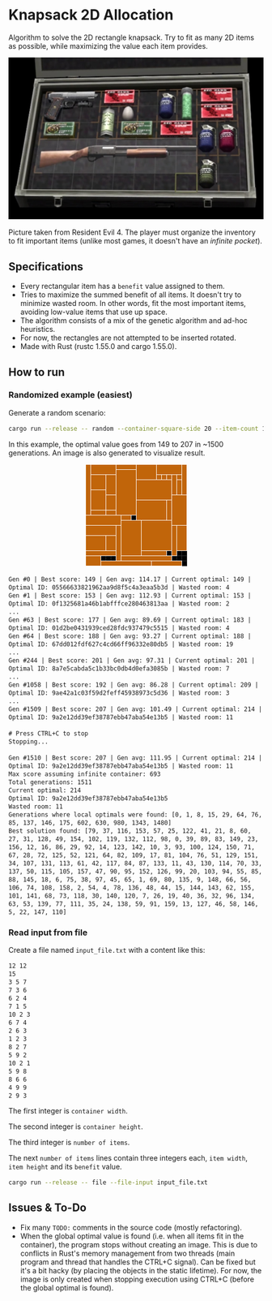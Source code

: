 # Knapsack 2D Allocation

Algorithm to solve the 2D rectangle knapsack. Try to fit as many 2D items as possible, while maximizing the value each item provides.

<p align="center">
  <img src="./resident_evil.jpg"></img>
</p>

Picture taken from Resident Evil 4. The player must organize the inventory to fit important items (unlike most games, it doesn't have an *infinite pocket*).

## Specifications

* Every rectangular item has a `benefit` value assigned to them.
* Tries to maximize the summed benefit of all items. It doesn't try to minimize wasted room. In other words, fit the most important items, avoiding low-value items that use up space.
* The algorithm consists of a mix of the genetic algorithm and ad-hoc heuristics.
* For now, the rectangles are not attempted to be inserted rotated.
* Made with Rust (rustc 1.55.0 and cargo 1.55.0).

## How to run

### Randomized example (easiest)

Generate a random scenario:

```bash
cargo run --release -- random --container-square-side 20 --item-count 160 --item-max-square-side 11 --max-benefit 10
```

In this example, the optimal value goes from 149 to 207 in ~1500 generations. An image is also generated to visualize result.

<p align="center">
  <img src="./readme_output_example.png"></img>
</p>

```
Gen #0 | Best score: 149 | Gen avg: 114.17 | Current optimal: 149 | Optimal ID: 05566633821962aa9d8f5c4a3eaa5b3d | Wasted room: 4
Gen #1 | Best score: 153 | Gen avg: 112.93 | Current optimal: 153 | Optimal ID: 0f1325681a46b1abfffce280463813aa | Wasted room: 2
...
Gen #63 | Best score: 177 | Gen avg: 89.69 | Current optimal: 183 | Optimal ID: 01d2be0431939ced28fdc937479c5515 | Wasted room: 4
Gen #64 | Best score: 188 | Gen avg: 93.27 | Current optimal: 188 | Optimal ID: 67dd012fdf627c4cd66ff96332e80db5 | Wasted room: 19
...
Gen #244 | Best score: 201 | Gen avg: 97.31 | Current optimal: 201 | Optimal ID: 8a7e5cabda5c1b33bc0db4d0efa3085b | Wasted room: 7
...
Gen #1058 | Best score: 192 | Gen avg: 86.28 | Current optimal: 209 | Optimal ID: 9ae42a1c03f59d2feff45938973c5d36 | Wasted room: 3
...
Gen #1509 | Best score: 207 | Gen avg: 101.49 | Current optimal: 214 | Optimal ID: 9a2e12dd39ef38787ebb47aba54e13b5 | Wasted room: 11

# Press CTRL+C to stop
Stopping...

Gen #1510 | Best score: 207 | Gen avg: 111.95 | Current optimal: 214 | Optimal ID: 9a2e12dd39ef38787ebb47aba54e13b5 | Wasted room: 11
Max score assuming infinite container: 693
Total generations: 1511
Current optimal: 214
Optimal ID: 9a2e12dd39ef38787ebb47aba54e13b5
Wasted room: 11
Generations where local optimals were found: [0, 1, 8, 15, 29, 64, 76, 85, 137, 146, 175, 602, 630, 980, 1343, 1480]
Best solution found: [79, 37, 116, 153, 57, 25, 122, 41, 21, 8, 60, 27, 31, 128, 49, 154, 102, 119, 132, 112, 98, 0, 39, 89, 83, 149, 23, 156, 12, 16, 86, 29, 92, 14, 123, 142, 10, 3, 93, 100, 124, 150, 71, 67, 28, 72, 125, 52, 121, 64, 82, 109, 17, 81, 104, 76, 51, 129, 151, 34, 107, 131, 113, 61, 42, 117, 84, 87, 133, 11, 43, 130, 114, 70, 33, 137, 50, 115, 105, 157, 47, 90, 95, 152, 126, 99, 20, 103, 94, 55, 85, 88, 145, 18, 6, 75, 38, 97, 45, 65, 1, 69, 80, 135, 9, 148, 66, 56, 106, 74, 108, 158, 2, 54, 4, 78, 136, 48, 44, 15, 144, 143, 62, 155, 101, 141, 68, 73, 118, 30, 140, 120, 7, 26, 19, 40, 36, 32, 96, 134, 63, 53, 139, 77, 111, 35, 24, 138, 59, 91, 159, 13, 127, 46, 58, 146, 5, 22, 147, 110]
```

### Read input from file

Create a file named `input_file.txt` with a content like this:

```
12 12
15
3 5 7
7 3 6
6 2 4
7 1 5
10 2 3
6 7 4
2 6 3
1 2 3
8 2 7
5 9 2
10 2 1
5 9 8
8 6 6
4 9 9
2 9 3
```

The first integer is `container width`.

The second integer is `container height`.

The third integer is `number of items`.

The next `number of items` lines contain three integers each, `item width`, `item height` and its `benefit` value.

```bash
cargo run --release -- file --file-input input_file.txt
```

## Issues & To-Do

* Fix many `TODO:` comments in the source code (mostly refactoring).
* When the global optimal value is found (i.e. when all items fit in the container), the program stops without creating an image. This is due to conflicts in Rust's memory management from two threads (main program and thread that handles the CTRL+C signal). Can be fixed but it's a bit hacky (by placing the objects in the static lifetime). For now, the image is only created when stopping execution using CTRL+C (before the global optimal is found).

